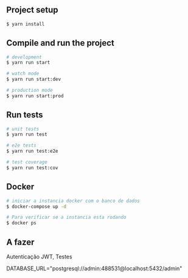 
## Project setup

```bash
$ yarn install
```

## Compile and run the project

```bash
# development
$ yarn run start

# watch mode
$ yarn run start:dev

# production mode
$ yarn run start:prod
```

## Run tests

```bash
# unit tests
$ yarn run test

# e2e tests
$ yarn run test:e2e

# test coverage
$ yarn run test:cov
```

## Docker

```bash
# iniciar a instancia docker com o banco de dados 
$ docker-compose up -d

# Para verificar se a instancia esta rodando
$ docker ps

```


## A fazer

Autenticação JWT,
Testes

DATABASE_URL="postgresql://admin:488531@localhost:5432/admin"